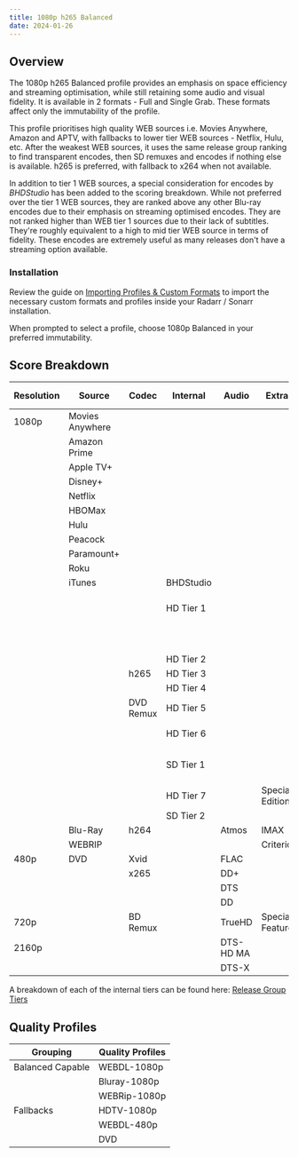 ```yaml
---
title: 1080p h265 Balanced
date: 2024-01-26
---
```

## Overview

The 1080p h265 Balanced profile provides an emphasis on space efficiency and streaming optimisation, while still retaining some audio and visual fidelity. It is available in 2 formats - Full and Single Grab. These formats affect only the immutability of the profile.

This profile prioritises high quality WEB sources i.e. Movies Anywhere, Amazon and APTV, with fallbacks to lower tier WEB sources - Netflix, Hulu, etc. After the weakest WEB sources, it uses the same release group ranking to find transparent encodes, then SD remuxes and encodes if nothing else is available. h265 is preferred, with fallback to x264 when not available.

In addition to tier 1 WEB sources, a special consideration for encodes by *BHDStudio* has been added to the scoring breakdown. While not preferred over the tier 1 WEB sources, they are ranked above any other Blu-ray encodes due to their emphasis on streaming optimised encodes. They are not ranked higher than WEB tier 1 sources due to their lack of subtitles. They're roughly equivalent to a high to mid tier WEB source in terms of fidelity. These encodes are extremely useful as many releases don't have a streaming option available. 

### Installation

Review the guide on [Importing Profiles & Custom Formats](../Wiki/Importing%20Profiles%20&%20Custom%20Formats.md) to import the necessary custom formats and profiles inside your Radarr / Sonarr installation.

When prompted to select a profile, choose 1080p Balanced in your preferred immutability. 

## Score Breakdown

| Resolution | Source | Codec | Internal | Audio | Extras | Indexer Flags | Score | Upgrade |
| ---- | ---- | ---- | ---- | ---- | ---- | ---- | ---- | ---- |
| 1080p | Movies Anywhere |  |  |  |  |  | 220 | 1000 |
|  | Amazon Prime |  |  |  |  |  | 210 |  |
|  | Apple TV+ |  |  |  |  |  |  |  |
|  | Disney+ |  |  |  |  |  | 200 |  |
|  | Netflix |  |  |  |  |  |  |  |
|  | HBOMax |  |  |  |  |  |  |  |
|  | Hulu |  |  |  |  |  | 190 |  |
|  | Peacock |  |  |  |  |  |  |  |
|  | Paramount+ |  |  |  |  |  |  |  |
|  | Roku |  |  |  |  |  |  |  |
|  | iTunes |  | BHDStudio |  |  |  | 90 |  |
|  |  |  | HD Tier 1 |  |  | 1080p Golden Popcorn | 80 |  |
|  |  |  |  |  |  | Stream Optimised |  |  |
|  |  |  | HD Tier 2 |  |  |  | 70 |  |
|  |  | h265 | HD Tier 3 |  |  |  | 60 |  |
|  |  |  | HD Tier 4 |  |  |  | 50 |  |
|  |  | DVD Remux | HD Tier 5 |  |  |  | 40 |  |
|  |  |  | HD Tier 6 |  |  | HDB Internal | 30 |  |
|  |  |  | SD Tier 1 |  |  | SD Golden Popcorn |  |  |
|  |  |  | HD Tier 7 |  | Special Edition |  | 20 |  |
|  |  |  | SD Tier 2 |  |  |  |  |  |
|  | Blu-Ray | h264 |  | Atmos | IMAX |  | 10 |  |
|  | WEBRIP |  |  |  | Criterion |  |  |  |
| 480p | DVD | Xvid |  | FLAC |  |  | 0 |  |
|  |  | x265 |  | DD+ |  |  |  |  |
|  |  |  |  | DTS |  |  |  |  |
|  |  |  |  | DD |  |  |  |  |
| 720p |  | BD Remux |  | TrueHD | Special Features |  | -9999 |  |
| 2160p |  |  |  | DTS-HD MA |  |  |  |  |
|  |  |  |  | DTS-X |  |  |  |  |

A breakdown of each of the internal tiers can be found here: [Release Group Tiers](../Wiki/Release%20Group%20Tiers.md)

## Quality Profiles

| Grouping | Quality Profiles |
| ---- | ---- |
| Balanced Capable | WEBDL-1080p |
|  | Bluray-1080p |
|  | WEBRip-1080p |
| Fallbacks | HDTV-1080p |
|  | WEBDL-480p |
|  | DVD |